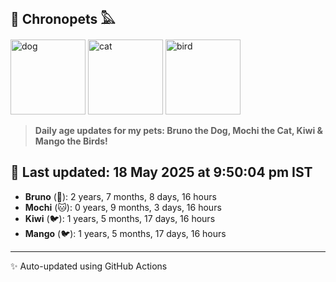 ## 🐾 Chronopets 𓅓

<img src="https://media.giphy.com/media/3oriO0OEd9QIDdllqo/giphy.gif" width="120" height="120" alt="dog"> <img src="https://media.giphy.com/media/OmK8lulOMQ9XO/giphy.gif" width="120" height="120" alt="cat"> <img src="https://media.giphy.com/media/1dMNq7sH2v5i/giphy.gif" width="120" height="120" alt="bird"> 

> **Daily age updates for my pets: Bruno the Dog, Mochi the Cat, Kiwi & Mango the Birds!**

## 📅 Last updated: 18 May 2025 at 9:50:04 pm IST

- **Bruno** (🐶): 2 years, 7 months, 8 days, 16 hours
- **Mochi** (🐱): 0 years, 9 months, 3 days, 16 hours
- **Kiwi** (🐦): 1 years, 5 months, 17 days, 16 hours
- **Mango** (🐦): 1 years, 5 months, 17 days, 16 hours

---
✨ Auto-updated using GitHub Actions
